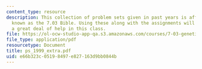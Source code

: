 ```yaml
---
content_type: resource
description: This collection of problem sets given in past years is affectionately
  known as the 7.03 Bible. Using these along with the assignments will give the student
  a great deal of help in this class.
file: https://ol-ocw-studio-app-qa.s3.amazonaws.com/courses/7-03-genetics-fall-2004/e66b323c05198497e827163d9bb0844b_ps_1999_extra.pdf
file_type: application/pdf
resourcetype: Document
title: ps_1999_extra.pdf
uid: e66b323c-0519-8497-e827-163d9bb0844b
---
```

